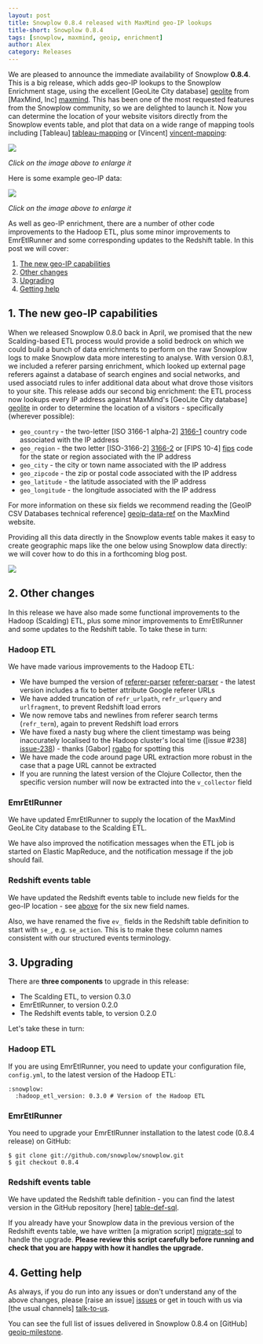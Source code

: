 ```yaml
---
layout: post
title: Snowplow 0.8.4 released with MaxMind geo-IP lookups
title-short: Snowplow 0.8.4
tags: [snowplow, maxmind, geoip, enrichment]
author: Alex
category: Releases
---
```


We are pleased to announce the immediate availability of Snowplow **0.8.4**. This is a big release, which adds geo-IP lookups to the Snowplow Enrichment stage, using the excellent [GeoLite City database] [geolite] from [MaxMind, Inc] [maxmind]. This has been one of the most requested features from the Snowplow community, so we are delighted to launch it. Now you can determine the location of your website visitors directly from the Snowplow events table, and plot that data on a wide range of mapping tools including [Tableau] [tableau-mapping] or [Vincent] [vincent-mapping]:

<a href="/assets/img/blog/2013/05/pbz-global-visitors.jpg"><img src="/assets/img/blog/2013/05/pbz-global-visitors.jpg" /></a>

*Click on the image above to enlarge it*

Here is some example geo-IP data:

<a href="/assets/img/blog/2013/05/geoip-data.png"><img src="/assets/img/blog/2013/05/geoip-data.png" /></a>

*Click on the image above to enlarge it*

As well as geo-IP enrichment, there are a number of other code improvements to the Hadoop ETL, plus some minor improvements to EmrEtlRunner and some corresponding updates to the Redshift table. In this post we will cover:

1. [The new geo-IP capabilities](/blog/2013/05/16/snowplow-0.8.4-released-with-maxmind-geoip#geoip)
2. [Other changes](/blog/2013/05/16/snowplow-0.8.4-released-with-maxmind-geoip#other-changes)
3. [Upgrading](/blog/2013/05/16/snowplow-0.8.4-released-with-maxmind-geoip#upgrading)
4. [Getting help](/blog/2013/05/16/snowplow-0.8.4-released-with-maxmind-geoip#help)

<!--more-->

<h2><a name="geoip">1. The new geo-IP capabilities</a></h2>

When we released Snowplow 0.8.0 back in April, we promised that the new Scalding-based ETL process would provide a solid bedrock on which we could build a bunch of data enrichments to perform on the raw Snowplow logs to make Snowplow data more interesting to analyse. With version 0.8.1, we included a referer parsing enrichment, which looked up external page referers against a database of search engines and social networks, and used associatd rules to infer additional data about what drove those visitors to your site. This release adds our second big enrichment: the ETL process now lookups every IP address against MaxMind's [GeoLite City database] [geolite] in order to determine the location of a visitors - specifically (wherever possible):

* `geo_country` - the two-letter [ISO 3166-1 alpha-2] [3166-1] country code associated with the IP address
* `geo_region` -  the two letter [ISO-3166-2] [3166-2] or [FIPS 10-4] [fips] code for the state or region associated with the IP address
* `geo_city` - the city or town name associated with the IP address
* `geo_zipcode` - the zip or postal code associated with the IP address
* `geo_latitude` - the latitude associated with the IP address
* `geo_longitude` - the longitude associated with the IP address

For more information on these six fields we recommend reading the [GeoIP CSV Databases technical reference] [geoip-data-ref] on the MaxMind website.

Providing all this data directly in the Snowplow events table makes it easy to create geographic maps like the one below using Snowplow data directly: we will cover how to do this in a forthcoming blog post.

<a href="/assets/img/blog/2013/05/pbz-europe-visitors.jpg"><img src="/assets/img/blog/2013/05/pbz-europe-visitors.jpg" /></a>

<h2><a name="other-changes">2. Other changes</a></h2>

In this release we have also made some functional improvements to the Hadoop (Scalding) ETL, plus some minor improvements to EmrEtlRunner and some updates to the Redshift table. To take these in turn:

### Hadoop ETL

We have made various improvements to the Hadoop ETL:

* We have bumped the version of [referer-parser] [referer-parser] - the latest version includes a fix to better attribute Google referer URLs
* We have added truncation of `refr_urlpath`, `refr_urlquery` and `urlfragment`, to prevent Redshift load errors
* We now remove tabs and newlines from referer search terms (`refr_term`), again to prevent Redshift load errors
* We have fixed a nasty bug where the client timestamp was being inaccurately localised to the Hadoop cluster's local time ([issue #238] [issue-238]) - thanks [Gabor] [rgabo] for spotting this
* We have made the code around page URL extraction more robust in the case that a page URL cannot be extracted
* If you are running the latest version of the Clojure Collector, then the specific version number will now be extracted into the `v_collector` field

### EmrEtlRunner

We have updated EmrEtlRunner to supply the location of the MaxMind GeoLite City database to the Scalding ETL.

We have also improved the notification messages when the ETL job is started on Elastic MapReduce, and the notification message if the job should fail.

### Redshift events table

We have updated the Redshift events table to include new fields for the geo-IP location - see [above](#geoip) for the six new field names.

Also, we have renamed the five `ev_` fields in the Redshift table definition to start with `se_`, e.g. `se_action`. This is to make these column names consistent with our structured events terminology.

<h2><a name="upgrading">3. Upgrading</a></h2>

There are **three components** to upgrade in this release:

* The Scalding ETL, to version 0.3.0
* EmrEtlRunner, to version 0.2.0
* The Redshift events table, to version 0.2.0

Let's take these in turn:

### Hadoop ETL

If you are using EmrEtlRunner, you need to update your configuration file, `config.yml`, to the latest version of the Hadoop ETL:

	:snowplow:
	  :hadoop_etl_version: 0.3.0 # Version of the Hadoop ETL

### EmrEtlRunner

You need to upgrade your EmrEtlRunner installation to the latest code (0.8.4 release) on GitHub:

    $ git clone git://github.com/snowplow/snowplow.git
    $ git checkout 0.8.4

### Redshift events table

We have updated the Redshift table definition - you can find the latest version in the GitHub repository [here] [table-def-sql].

If you already have your Snowplow data in the previous version of the Redshift events table, we have written [a migration script] [migrate-sql] to handle the upgrade. **Please review this script carefully before running and check that you are happy with how it handles the upgrade.**

<h2><a name="help">4. Getting help</a></h2>

As always, if you do run into any issues or don't understand any of the above changes, please [raise an issue] [issues] or get in touch with us via [the usual channels] [talk-to-us].

You can see the full list of issues delivered in Snowplow 0.8.4 on [GitHub] [geoip-milestone].

[geolite]: http://dev.maxmind.com/geoip/legacy/geolite
[maxmind]: http://www.maxmind.com

[geoip-img]: /assets/img/blog/2013/05/geoip-data.png

[3166-1]: http://en.wikipedia.org/wiki/ISO_3166-1_alpha-2
[3166-2]: http://en.wikipedia.org/wiki/ISO_3166-2
[fips]: http://en.wikipedia.org/wiki/FIPS_10-4
[geoip-data-ref]: http://dev.maxmind.com/geoip/legacy/csv

[table-def-sql]: https://github.com/snowplow/snowplow/blob/master/4-storage/redshift-storage/sql/table-def.sql
[migrate-sql]: https://github.com/snowplow/snowplow/blob/master/4-storage/redshift-storage/sql/migrate_0.1.0_to_0.2.0.sql

[rgabo]: https://github.com/rgabo
[issue-238]: https://github.com/snowplow/snowplow/issues/238

[referer-parser]: https://github.com/snowplow/referer-parser

[issues]: https://github.com/snowplow/snowplow/issues
[talk-to-us]: https://github.com/snowplow/snowplow/wiki/Talk-to-us
[geoip-milestone]: https://github.com/snowplow/snowplow/issues?milestone=17&page=1&state=closed

[tableau-mapping]: http://kb.tableausoftware.com/articles/knowledgebase/mapping-basics
[vincent-mapping]: http://wrobstory.github.io/2013/04/python-maps-chloropleth.html

